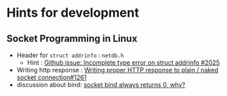# Hints for development

## Socket Programming in Linux

* Header for `struct addrinfo` : `netdb.h`
  - Hint : [Github issue: Incomplete type error on struct addrinfo #2025](https://github.com/Microsoft/vscode-cpptools/issues/2025)
* Writing http response : [Writing proper HTTP response to plain / naked socket connection#1261](https://github.com/nodejs/help/issues/1261)
* discussion about bind: [socket bind always returns 0, why?](https://www.thecodingforums.com/threads/socket-bind-always-returns-0-why.971444/)
